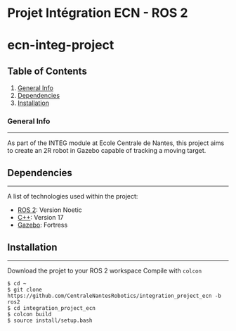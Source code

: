 # Projet Intégration ECN - ROS 2

# ecn-integ-project

## Table of Contents
1. [General Info](#general-info)
2. [Dependencies](#dependencies)
3. [Installation](#installation)

### General Info
***
As part of the INTEG module at Ecole Centrale de Nantes, this project aims to create an 2R robot in Gazebo capable of tracking a moving target.

## Dependencies
***
A list of technologies used within the project:
* [ROS 2](https://ros.org): Version Noetic
* [C++](https://cplusplus.com): Version 17
* [Gazebo](https://example.com): Fortress

## Installation
***
Download the projet to your ROS 2 workspace
Compile with `colcon`
```
$ cd ~
$ git clone https://github.com/CentraleNantesRobotics/integration_project_ecn -b ros2
$ cd integration_project_ecn
$ colcon build
$ source install/setup.bash

